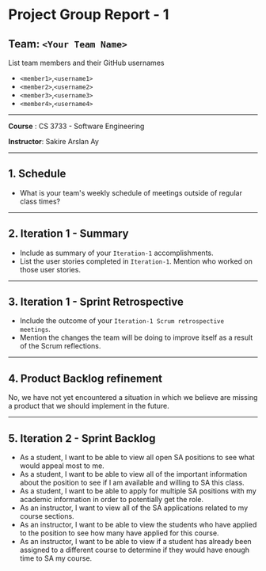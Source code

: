 # Project Group Report - 1

## Team: `<Your Team Name>`

List team members and their GitHub usernames

* `<member1>`,`<username1>`
* `<member2>`,`<username2>`
* `<member3>`,`<username3>`
* `<member4>`,`<username4>`

---
**Course** : CS 3733 - Software Engineering

**Instructor**: Sakire Arslan Ay

----
## 1. Schedule

 * What is your team's weekly schedule of meetings outside of regular class times? 

----
## 2. Iteration 1 - Summary

 * Include as summary of your `Iteration-1` accomplishments. 
 * List the user stories completed in `Iteration-1`. Mention who worked on those user stories. 

----
## 3. Iteration 1 - Sprint Retrospective

 * Include the outcome of your `Iteration-1 Scrum retrospective meetings`. 
 * Mention the changes the team will be doing to improve itself as a result of the Scrum reflections.

----
## 4. Product Backlog refinement
No, we have not yet encountered a situation in which we believe are missing a product that we should implement in the future.

----
## 5. Iteration 2 - Sprint Backlog
 * As a student, I want to be able to view all open SA positions to see what would appeal most to me.
 * As a student, I want to be able to view all of the important information about the position to see if I am available and willing to SA this class. 
 * As a student, I want to be able to apply for multiple SA positions with my academic information in order to potentially get the role. 
 * As an instructor, I want to view all of the SA applications related to my course sections. 
 * As an instructor, I want to be able to view the students who have applied to the position to see how many have applied for this course. 
 * As an instructor, I want to be able to view if a student has already been assigned to a different course to determine if they would have enough time to SA my course. 
